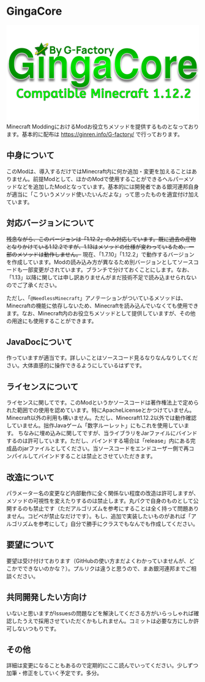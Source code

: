 # GingaCore
![Logo](https://github.com/Gingarenpo/GingaCore/blob/master/logo.png)
Minecraft ModdingにおけるModお役立ちメソッドを提供するものとなっております。基本的に配布は https://ginren.info/G-factory/ で行っております。

## 中身について
このModは、導入するだけではMinecraft内に何か追加・変更を加えることはありません。前提Modとして、ほかのModで使用することができるヘルパーメソッドなどを追加したModとなっています。基本的には開発者である銀河連邦自身が適当に「こういうメソッド使いたいんだよな」って思ったものを適宜付け加えています。

## 対応バージョンについて
~~残念ながら、このバージョンは「1.12.2」のみ対応しています。既に過去の産物となりかけている1.12.2ですが、1.13はメソッドの仕様が変わっているため、一部のメソッドは動作しません。~~
現在、「1.7.10」「1.12.2」で動作するバージョンを作成しています。Modの読み込み方が異なるため別バージョンとしてソースコードも一部変更がされています。ブランチで分けておくことにします。なお、「1.13」以降に関しては申し訳ありませんがまだ技術不足で読み込ませられないのでご了承ください。

ただし、「`@NeedlessMinecraft`」アノテーションがついているメソッドは、Minecraftの機能に依存しないため、Minecraftを読み込んでいなくても使用できます。なお、Minecraft内のお役立ちメソッドとして提供していますが、その他の用途にも使用することができます。

## JavaDocについて
作っていますが適当です。詳しいことはソースコード見るなりなんなりしてください。大体直感的に操作できるようにしているはずです。

## ライセンスについて
ライセンスに関してです。このModというかソースコードは著作権法上で定められた範囲での使用を認めています。特にApacheLicenseとかつけていません。Minecraft以外の利用も構いません。ただし、Minecraft1.12.2以外では動作確認していません。拙作Javaゲーム「数字ルーレット」にもこれを使用しています。
ちなみに埋め込みに関してですが、当ライブラリをJarファイルにバインドするのは許可しています。ただし、バインドする場合は「release」内にある完成品のjarファイルとしてください。当ソースコードをエンドユーザー側で再コンパイルしてバインドすることは禁止とさせていただきます。

## 改造について
パラメーター名の変更など内部動作に全く関係ない程度の改造は許可しますが、メソッドの可視性を変えたりするのは禁止します。丸パクで自身のものとして公開するのも禁止です（ただアルゴリズムを参考にすることは全く持って問題ありません。コピペが禁止なだけです）。もし、追加で実装したいものがあれば「アルゴリズムを参考にして」自分で勝手にクラスでもなんでも作成してください。

## 要望について
要望は受け付けております（GitHubの使い方まだよくわかっていませんが、どこかでできないのかな？）。プルリクは違うと思うので、まあ銀河連邦までご相談ください。

## 共同開発したい方向け
いないと思いますがIssuesの問題などを解決してくださる方がいらっしゃれば確認したうえで採用させていただくかもしれません。コミットは必要な方にしか許可しないつもりです。

## その他
詳細は変更になることもあるので定期的にここ読んでいってください。少しずつ加筆・修正をしていく予定です。多分。
